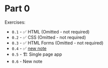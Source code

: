 # Part 0

Exercises:

- `0.1` - ✅ HTML (Omitted - not required)
- `0.2` - ✅ CSS (Omitted - not required)
- `0.3` - ✅ HTML Forms (Omitted - not required)
- `0.4` - ✅ [new note](./exercise-0.4-new-note)
- `0.5` - 🏗 Single page app
- `0.6` - New note
